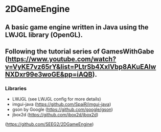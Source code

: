 # 2DGameEngine

## A basic game engine written in Java using the LWJGL library (OpenGL). 
## Following the tutorial series of GamesWithGabe (https://www.youtube.com/watch?v=VyKE7vz65rY&list=PLtrSb4XxIVbp8AKuEAlwNXDxr99e3woGE&pp=iAQB).


### Libraries 
- LWJGL (see LWJGL config for more details)
- imgui-java (https://github.com/SpaiR/imgui-java)
- gson by Google (https://github.com/google/gson)
- jbox2d (https://github.com/jbox2d/jbox2d)

(https://github.com/SEEG2/2DGameEngine)

